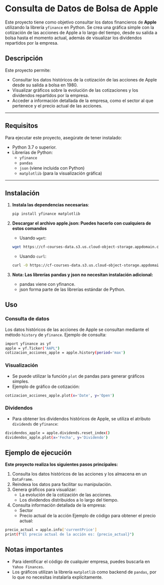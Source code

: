 # Consulta de Datos de Bolsa de Apple

Este proyecto tiene como objetivo consultar los datos financieros de **Apple** utilizando la librería `yfinance` en Python. Se crea una gráfica simple con la cotización de las acciones de Apple a lo largo del tiempo, desde su salida a bolsa hasta el momento actual, además de visualizar los dividendos repartidos por la empresa.


## Descripción
Este proyecto permite:
- Consultar los datos históricos de la cotización de las acciones de Apple desde su salida a bolsa en 1980.
- Visualizar gráficos sobre la evolución de las cotizaciones y los dividendos repartidos por la empresa.
- Acceder a información detallada de la empresa, como el sector al que pertenece y el precio actual de las acciones.

---

## Requisitos
Para ejecutar este proyecto, asegúrate de tener instalado:
- Python 3.7 o superior.
- Librerías de Python:
  - `yfinance`
  - `pandas`
  - `json` (viene incluida con Python)
  - `matplotlib` (para la visualización gráfica)

---

## Instalación

1. **Instala las dependencias necesarias**:
   ```bash
   pip install yfinance matplotlib
   ```
2. **Descargar el archivo apple.json: Puedes hacerlo con cualquiera de estos comandos**
    - Usando `wget`:
    ```bash
    wget https://cf-courses-data.s3.us.cloud-object-storage.appdomain.cloud/IBMDeveloperSkillsNetwork-PY0220EN-SkillsNetwork/data/apple.json
    ```
    - Usando `curl`:
    ```bash
    curl -O https://cf-courses-data.s3.us.cloud-object-storage.appdomain.cloud/IBMDeveloperSkillsNetwork-PY0220EN-SkillsNetwork/data/apple.json
    ```

3. **Nota: Las librerías pandas y json no necesitan instalación adicional:**

    - pandas viene con yfinance.
    - json forma parte de las librerías estándar de Python.


##  Uso
### Consulta de datos
Los datos históricos de las acciones de Apple se consultan mediante el método `history` de `yfinance`.
Ejemplo de consulta:
```bash
import yfinance as yf
apple = yf.Ticker("AAPL")
cotizacion_acciones_apple = apple.history(period='max')
```
### Visualización
- Se puede utilizar la función `plot` de pandas para generar gráficos simples.
- Ejemplo de gráfico de cotización:
```bash
cotizacion_acciones_apple.plot(x='Date', y='Open')
```
### Dividendos
- Para obtener los dividendos históricos de Apple, se utiliza el atributo `dividends` de `yfinance`:
```bash
dividendos_apple = apple.dividends.reset_index()
dividendos_apple.plot(x='Fecha', y='Dividendo')
```

## Ejemplo de ejecución
**Este proyecto realiza los siguientes pasos principales:**

1. Consulta los datos históricos de las acciones y los almacena en un `DataFrame`.
2. Reindexa los datos para facilitar su manipulación.
3. Genera gráficos para visualizar:
    - La evolución de la cotización de las acciones.
    - Los dividendos distribuidos a lo largo del tiempo.
4. Consulta información detallada de la empresa:
    - Sector
    - Precio actual de la acción
Ejemplo de código para obtener el precio actual:
```bash
precio_actual = apple.info['currentPrice']
print(f"El precio actual de la acción es: {precio_actual}")

```
## Notas importantes
- Para identificar el código de cualquier empresa, puedes buscarla en `Yahoo Finances`.
- Los gráficos utilizan la librería `matplotlib` como backend de `pandas`, por lo que no necesitas instalarla explícitamente.


